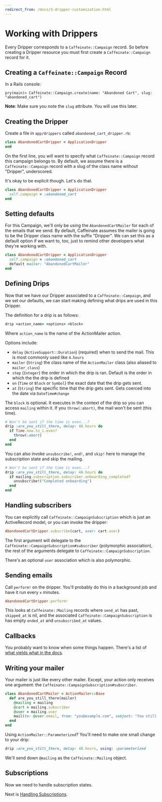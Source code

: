 ```yaml
---
redirect_from: /docs/3-dripper-customization.html
---
```


# Working with Drippers

Every Dripper corresponds to a `Caffeinate::Campaign` record. So before creating a
Dripper resource you must first create a `Caffeinate::Campaign` record for it.

## Creating a `Caffeinate::Campaign` Record

In a Rails console:

```
pry(main)> Caffeinate::Campaign.create(name: "Abandoned Cart", slug: "abandoned_cart")
```

**Note**: Make sure you note the `slug` attribute. You will use this later.

## Creating the Dripper

Create a file in `app/drippers` called `abandoned_cart_dripper.rb`:

```ruby
class AbandonedCartDripper < ApplicationDripper 
end 
```

On the first line, you will want to specify what `Caffeinate::Campaign` record this campaign belongs to. By default,
we assume there is a `Caffeinate::Campaign` record with a slug of the class name without "Dripper", underscored. 

It's okay to be explicit though. Let's do that.

```ruby 
class AbandonedCartDripper < ApplicationDripper
  self.campaign = :abandoned_cart 
end
```

## Setting defaults

For this Campaign, we'll only be using the `AbandonedCartMailer` for each of the emails that we send. By default,
Caffeinate assumes the mailer is going to be the Dripper class name with the suffix "Dripper". We can set this as a default option
if we want to, too, just to remind other developers what they're working with.

```ruby 
class AbandonedCartDripper < ApplicationDripper
  self.campaign = :abandoned_cart
  default mailer: "AbandonedCartMailer"
end
``` 

## Defining Drips

Now that we have our Dripper associated to a `Caffeinate::Campaign`, and we set our defaults, we can start making defining
what drips are used in this Dripper.

The definition for a drip is as follows:

```ruby
drip <action_name> <options> <block>
```

Where `action_name` is the name of the ActionMailer action.

Options include:
* `delay` (`ActiveSupport::Duration`) (required) when to send the mail. This is most commonly used like `4.hours`
* `mailer` (`String`) the class name of the `ActionMailer` class (also aliased to `mailer_class`)
* `step` (`Integer`) the order in which the drip is ran. Default is the order in which the the drip is defined
* `on` (`Time` or `Block` or `Symbol`) the exact date that the drip gets sent. 
* `at` (`String`) the specific time that the drip gets sent. Gets coerced into the date via `DateTime#change` 

The `block` is optional. It executes in the context of the drip so you can access `mailing` within it. If you `throw(:abort)`, the mail won't be sent (this time).

```ruby 
# Won't be sent if the time is even...?
drip :are_you_still_there, delay: 48.hours do 
  if Time.now.to_i.even?
    throw(:abort)
  end 
end 
```

You can also invoke `unsubscribe!`, `end!`, and `skip!` here to manage the subscription state and skip the mailing.

```ruby 
# Won't be sent if the time is even...?
drip :are_you_still_there, delay: 48.hours do 
  if mailing.subscription.subscriber.onboarding_completed?
    unsubscribe!("Completed onboarding")
  end 
end 
```

## Handling subscribers

You can explicitly call `Caffeinate::CampaignSubscription` which is just an ActiveRecord model, or you can invoke the dripper:

 ```ruby
AbandonedCartDripper.subscribe(cart, user: cart.user)
```

The first argument will delegate to the `Caffeinate::CampaignSubscription#subscriber` (polymorphic association), the 
rest of the arguments delegate to `Caffeinate::CampaignSubscription`.

There's an optional `user` association which is also polymorphic. 

## Sending emails

Call `perform!` on the dripper. You'll probably do this in a background job and have it run every `x` minutes.

```ruby
AbandonedCartDripper.perform!
```

This looks at `Caffeinate::Mailing` records where `send_at` has past, `skipped_at` is nil, and the associated 
`Caffeinate::CampaignSubscription` is has empty `ended_at` and `unsubscribed_at` values.

## Callbacks

You probably want to know when some things happen. There's a list of [what yields what in the docs](https://rubydoc.info/gems/caffeinate/Caffeinate/Dripper/Callbacks).

## Writing your mailer

Your mailer is just like every other mailer. Except, your action only receives one argument: the `Caffeinate::CampaignSubscription#subscriber`.

```ruby 
class AbandonedCartMailer < ActionMailer::Base
  def are_you_still_there(mailer)
    @mailing = mailing
    @cart = mailing.subscriber
    @user = mailing.user 
    mail(to: @user.email, from: "you@example.com", subject: "You still there?")
  end 
end
```

Using `ActionMailer::Parameterized`? You'll need to make one small change to your drip:

```ruby
drip :are_you_still_there, delay: 48.hours, using: :parameterized 
```

We'll send down `@mailing` as the `Caffeinate::Mailing` object.

## Subscriptions

Now we need to handle subscription states.

Next is [Handling Subscriptions](3-handling-subscriptions.md).
